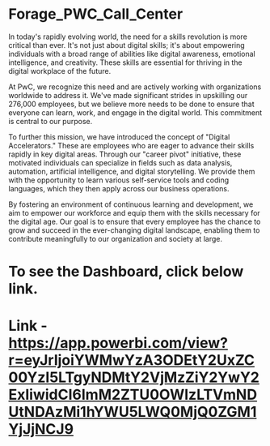 # Forage_PWC_Call_Center

  In today's rapidly evolving world, the need for a skills revolution is more critical than ever. It's not just about digital skills; it's about empowering individuals with a 
  broad range of abilities like digital awareness, emotional intelligence, and creativity. These skills are essential for thriving in the digital workplace of the future.
  
  At PwC, we recognize this need and are actively working with organizations worldwide to address it. We've made significant strides in upskilling our 276,000 employees, but 
  we believe more needs to be done to ensure that everyone can learn, work, and engage in the digital world. This commitment is central to our purpose.
  
  To further this mission, we have introduced the concept of "Digital Accelerators." These are employees who are eager to advance their skills rapidly in key digital areas. 
  Through our "career pivot" initiative, these motivated individuals can specialize in fields such as data analysis, automation, artificial intelligence, and digital 
  storytelling. We provide them with the opportunity to learn various self-service tools and coding languages, which they then apply across our business operations.
  
  By fostering an environment of continuous learning and development, we aim to empower our workforce and equip them with the skills necessary for the digital age. Our goal is 
  to ensure that every employee has the chance to grow and succeed in the ever-changing digital landscape, enabling them to contribute meaningfully to our organization and 
  society at large.
  
# To see the Dashboard, click below link.
# Link - https://app.powerbi.com/view?r=eyJrIjoiYWMwYzA3ODEtY2UxZC00YzI5LTgyNDMtY2VjMzZiY2YwY2ExIiwidCI6ImM2ZTU0OWIzLTVmNDUtNDAzMi1hYWU5LWQ0MjQ0ZGM1YjJjNCJ9
